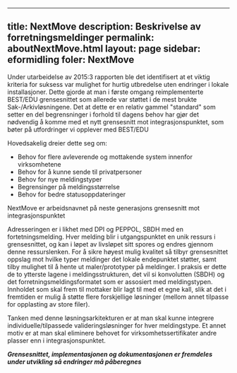 
---
title: NextMove
description: Beskrivelse av forretningsmeldinger
permalink: aboutNextMove.html
layout: page
sidebar: eformidling
foler: NextMove
---

Under utarbeidelse av 2015:3 rapporten ble det identifisert at et viktig kriteria for suksess var mulighet for hurtig utbredelse uten endringer i lokale installasjoner. Dette gjorde at man i første omgang reimplementerte BEST/EDU grensesnittet som allerede var støttet i de mest brukte Sak-/Arkivløsningene. 
Det at dette er en relativ gammel "standard" som setter en del begrensninger i forhold til dagens behov har gjør det nødvendig å komme med et nytt grensesnitt mot integrasjonspunktet, som bøter på utfordringer vi opplever med BEST/EDU

Hovedsakelig dreier dette seg om:
- Behov for flere avleverende og mottakende system innenfor virksomhetene
- Behov for å kunne sende til privatpersoner
- Behov for nye meldingstyper
- Begrensinger på meldingsstørrelse
- Behov for bedre statusoppdateringer

NextMove er arbeidsnavnet på neste generasjons grensesnitt mot integrasjonspunktet

Adresseringen er i likhet med DPI og PEPPOL, SBDH med en fortetningsmelding.
Hver melding blir i utgangspunktet en unik ressurs i grensesnittet, og kan i løpet av livsløpet sitt spores og endres gjennom denne ressurslenken. 
For å sikre høyest mulig kvalitet så tilbyr grensesnittet oppslag mot hvilke typer meldinger det lokale endepunktet støtter, samt tilby mulighet til å hente ut maler/prototyper på meldinger. I praksis er dette de to ytterste lagene i meldingsstrukturen, det vil si konvolutten (SBDH) og det forretningsmeldingsformatet som er assosiert med meldingstypen. Innholdet som skal frem til mottaker blir lagt til med et egne kall, slik at det i fremtiden er mulig å støtte flere forskjellige løsninger (mellom annet tilpasse for opplasting av store filer).

Tanken med denne løsningsarkitekturen er at man skal kunne integrere individuelle/tilpassede valideringsløsninger for hver meldingstype. Et annet motiv er at man skal eliminere behovet for virksomhetssertifikater andre plasser enn i integrasjonspunktet.



_**Grensesnittet, implementasjonen og dokumentasjonen er fremdeles under utvikling så endringer må påberegnes**_



